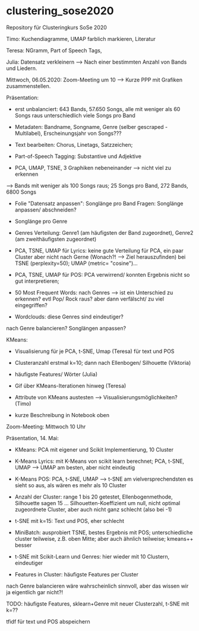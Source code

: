 # clustering_sose2020
Repository für Clusteringkurs SoSe 2020

Timo: Kuchendiagramme, UMAP farblich markieren, Literatur

Teresa: NGramm, Part of Speech Tags,

Julia: Datensatz verkleinern --> Nach einer bestimmten Anzahl von Bands und Liedern. 

Mittwoch, 06.05.2020: Zoom-Meeting um 10 --> Kurze PPP mit Grafiken zusammenstellen. 


Präsentation:
- erst unbalanciert: 643 Bands, 57.650 Songs, alle mit weniger als 60 Songs raus unterschiedlich viele Songs pro Band 

- Metadaten: Bandname, Songname, Genre (selber gescraped - Multilabel), Erscheinungsjahr von Songs???

- Text bearbeiten: Chorus, Linetags, Satzzeichen;

- Part-of-Speech Tagging: Substantive und Adjektive 

- PCA, UMAP, TSNE, 3 Graphiken nebeneinander --> nicht viel zu erkennen

--> Bands mit weniger als 100 Songs raus; 25 Songs pro Band, 272 Bands, 6800 Songs

- Folie "Datensatz anpassen":  Songlänge pro Band Fragen: Songlänge anpassen/ abschneiden?

- Songlänge pro Genre

- Genres Verteilung: Genre1 (am häufigsten der Band zugeordnet), Genre2 (am zweithäufigsten zugeordnet) 


- PCA, TSNE, UMAP für Lyrics: keine gute Verteilung für PCA, ein paar Cluster aber nicht nach Gerne (Wonach?! --> Ziel herauszufinden) bei TSNE (perplexity=50); UMAP (metric= "cosine")...

- PCA, TSNE, UMAP für POS: PCA verwirrend/ konnten Ergebnis nicht so gut interpretieren;

- 50 Most Frequent Words: nach Genres --> ist ein Unterschied zu erkennen? evtl Pop/ Rock raus? aber dann verfälscht/ zu viel eingegriffen?

- Wordclouds: diese Genres sind eindeutiger?

nach Genre balancieren? Songlängen anpassen?


KMeans:

- Visualisierung für je PCA, t-SNE, Umap (Teresa) für text und POS

- Clusteranzahl erstmal k=10; dann nach Ellenbogen/ Silhouette (Viktoria)

- häufigste Features/ Wörter (Julia)

- Gif über KMeans-Iterationen hinweg (Teresa)

- Attribute von KMeans austesten --> Visualisierungsmöglichkeiten? (Timo)

- kurze Beschreibung in Notebook oben

Zoom-Meeting: Mittwoch 10 Uhr


Präsentation, 14. Mai:

- KMeans: PCA mit eigener und Scikit Implementierung, 10 Cluster

- K-Means Lyrics: mit K-Means von scikit learn berechnet; PCA, t-SNE, UMAP --> UMAP am besten, aber nicht eindeutig

- K-Means POS: PCA, t-SNE, UMAP --> t-SNE am vielversprechendsten
es sieht so aus, als wären es mehr als 10 Cluster

- Anzahl der Cluster: range 1 bis 20 getestet, Ellenbogenmethode, Silhouette sagen 15 ...  Silhouetten-Koeffizient um null, nicht optimal zugeordnete Cluster, aber auch nicht ganz schlecht (also bei -1)

- t-SNE mit k=15: Text und POS, eher schlecht

- MiniBatch: ausprobiert TSNE, bestes Ergebnis mit POS; unterschiedliche cluster teilweise, z.B. oben Mitte; aber auch ähnlich teilweise; kmeans++ besser

- t-SNE mit Scikit-Learn und Genres: hier wieder mit 10 Clustern, eindeutiger

- Features in Cluster: häufigste Features per Cluster

nach Genre balancieren wäre wahrscheinlich sinnvoll, aber das wissen wir ja eigentlich gar nicht?!


TODO: häufigste Features, sklearn+Genre mit neuer Clusterzahl, t-SNE mit k=??

tfidf für text und POS abspeichern
